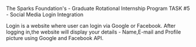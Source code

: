The Sparks Foundation's - Graduate Rotational Internship Program
TASK #5 - Social Media Login Integration

Login is a website where user can login via Google or Facebook.
After logging in,the website will display your details - Name,E-mail and Profile picture using Google and Facebook API.
